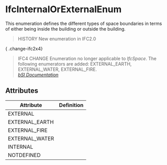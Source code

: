 IfcInternalOrExternalEnum
=========================
This enumeration defines the different types of space boundaries in terms of
either being inside the building or outside the building.  
  
> HISTORY  New enumeration in IFC2.0  
  
{ .change-ifc2x4}  
> IFC4 CHANGE  Enumeration no longer applicable to _IfcSpace_. The following
> enumerators are added: EXTERNAL_EARTH, EXTERNAL_WATER, EXTERNAL_FIRE.  
[ _bSI
Documentation_](https://standards.buildingsmart.org/IFC/DEV/IFC4_2/FINAL/HTML/schema/ifcproductextension/lexical/ifcinternalorexternalenum.htm)


Attributes
----------
| Attribute      | Definition   |
|----------------|--------------|
| EXTERNAL       |              |
| EXTERNAL_EARTH |              |
| EXTERNAL_FIRE  |              |
| EXTERNAL_WATER |              |
| INTERNAL       |              |
| NOTDEFINED     |              |
